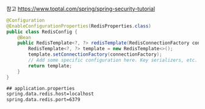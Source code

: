 ###
참고
  https://www.toptal.com/spring/spring-security-tutorial
  
```java
@Configuration
@EnableConfigurationProperties(RedisProperties.class)
public class RedisConfig {
    @Bean
    public RedisTemplate<?, ?> redisTemplate(RedisConnectionFactory connectionFactory) {
        RedisTemplate<?, ?> template = new RedisTemplate<>();
        template.setConnectionFactory(connectionFactory);
        // Add some specific configuration here. Key serializers, etc.
        return template;
    }
}
```

```txt
## application.properties
spring.data.redis.host=localhost
spring.data.redis.port=6379
```
